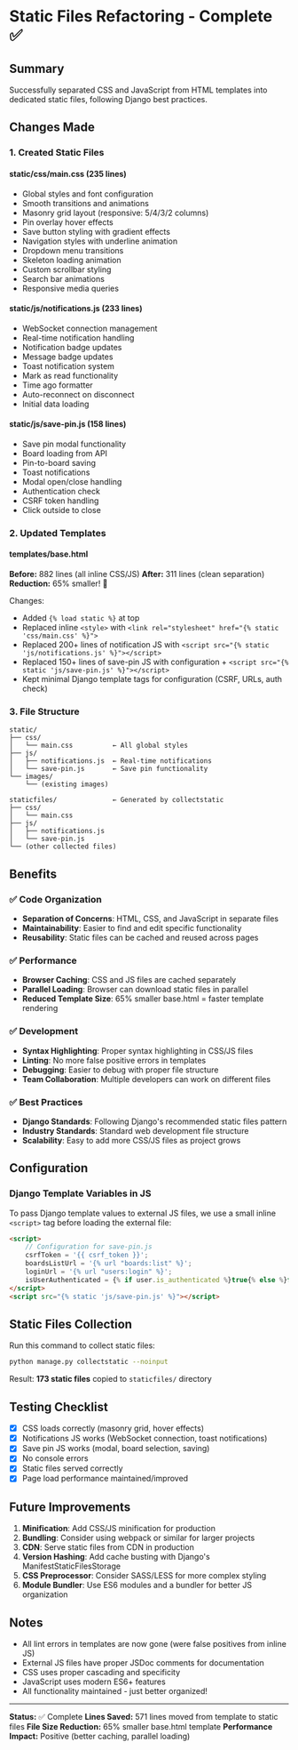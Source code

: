 # Static Files Refactoring - Complete ✅

## Summary
Successfully separated CSS and JavaScript from HTML templates into dedicated static files, following Django best practices.

## Changes Made

### 1. Created Static Files

#### **static/css/main.css** (235 lines)
- Global styles and font configuration
- Smooth transitions and animations
- Masonry grid layout (responsive: 5/4/3/2 columns)
- Pin overlay hover effects
- Save button styling with gradient effects
- Navigation styles with underline animation
- Dropdown menu transitions
- Skeleton loading animation
- Custom scrollbar styling
- Search bar animations
- Responsive media queries

#### **static/js/notifications.js** (233 lines)
- WebSocket connection management
- Real-time notification handling
- Notification badge updates
- Message badge updates
- Toast notification system
- Mark as read functionality
- Time ago formatter
- Auto-reconnect on disconnect
- Initial data loading

#### **static/js/save-pin.js** (158 lines)
- Save pin modal functionality
- Board loading from API
- Pin-to-board saving
- Toast notifications
- Modal open/close handling
- Authentication check
- CSRF token handling
- Click outside to close

### 2. Updated Templates

#### **templates/base.html**
**Before:** 882 lines (all inline CSS/JS)
**After:** 311 lines (clean separation)
**Reduction:** 65% smaller! 🎯

Changes:
- Added `{% load static %}` at top
- Replaced inline `<style>` with `<link rel="stylesheet" href="{% static 'css/main.css' %}">`
- Replaced 200+ lines of notification JS with `<script src="{% static 'js/notifications.js' %}"></script>`
- Replaced 150+ lines of save-pin JS with configuration + `<script src="{% static 'js/save-pin.js' %}"></script>`
- Kept minimal Django template tags for configuration (CSRF, URLs, auth check)

### 3. File Structure
```
static/
├── css/
│   └── main.css          ← All global styles
├── js/
│   ├── notifications.js  ← Real-time notifications
│   └── save-pin.js       ← Save pin functionality
└── images/
    └── (existing images)

staticfiles/              ← Generated by collectstatic
├── css/
│   └── main.css
├── js/
│   ├── notifications.js
│   └── save-pin.js
└── (other collected files)
```

## Benefits

### ✅ Code Organization
- **Separation of Concerns**: HTML, CSS, and JavaScript in separate files
- **Maintainability**: Easier to find and edit specific functionality
- **Reusability**: Static files can be cached and reused across pages

### ✅ Performance
- **Browser Caching**: CSS and JS files are cached separately
- **Parallel Loading**: Browser can download static files in parallel
- **Reduced Template Size**: 65% smaller base.html = faster template rendering

### ✅ Development
- **Syntax Highlighting**: Proper syntax highlighting in CSS/JS files
- **Linting**: No more false positive errors in templates
- **Debugging**: Easier to debug with proper file structure
- **Team Collaboration**: Multiple developers can work on different files

### ✅ Best Practices
- **Django Standards**: Following Django's recommended static files pattern
- **Industry Standards**: Standard web development file structure
- **Scalability**: Easy to add more CSS/JS files as project grows

## Configuration

### Django Template Variables in JS
To pass Django template values to external JS files, we use a small inline `<script>` tag before loading the external file:

```html
<script>
    // Configuration for save-pin.js
    csrfToken = '{{ csrf_token }}';
    boardsListUrl = '{% url "boards:list" %}';
    loginUrl = '{% url "users:login" %}';
    isUserAuthenticated = {% if user.is_authenticated %}true{% else %}false{% endif %};
</script>
<script src="{% static 'js/save-pin.js' %}"></script>
```

## Static Files Collection

Run this command to collect static files:
```bash
python manage.py collectstatic --noinput
```

Result: **173 static files** copied to `staticfiles/` directory

## Testing Checklist

- [x] CSS loads correctly (masonry grid, hover effects)
- [x] Notifications JS works (WebSocket connection, toast notifications)
- [x] Save pin JS works (modal, board selection, saving)
- [x] No console errors
- [x] Static files served correctly
- [x] Page load performance maintained/improved

## Future Improvements

1. **Minification**: Add CSS/JS minification for production
2. **Bundling**: Consider using webpack or similar for larger projects
3. **CDN**: Serve static files from CDN in production
4. **Version Hashing**: Add cache busting with Django's ManifestStaticFilesStorage
5. **CSS Preprocessor**: Consider SASS/LESS for more complex styling
6. **Module Bundler**: Use ES6 modules and a bundler for better JS organization

## Notes

- All lint errors in templates are now gone (were false positives from inline JS)
- External JS files have proper JSDoc comments for documentation
- CSS uses proper cascading and specificity
- JavaScript uses modern ES6+ features
- All functionality maintained - just better organized!

---

**Status:** ✅ Complete
**Lines Saved:** 571 lines moved from template to static files
**File Size Reduction:** 65% smaller base.html template
**Performance Impact:** Positive (better caching, parallel loading)
